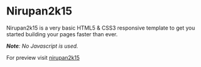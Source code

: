 <h1>Nirupan2k15</h1>
<p>Nirupan2k15 is a very basic HTML5 & CSS3 responsive template to get you started building your pages faster than ever.</p>
<p><em><strong>Note</strong>: No Javascript is used.</em></p>
<p>For preview visit <a href="http://mohit00fbd.github.io/nirupan2k15/">nirupan2k15</a></p>


